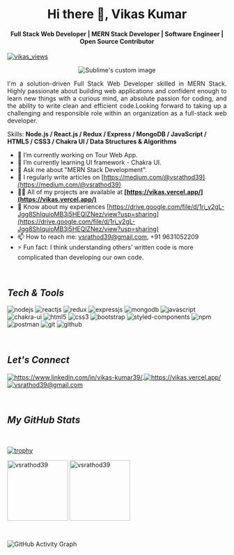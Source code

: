 <!-- --------------------------------- Heading: Name ---------------------------------- -->
<h1 align="center">Hi there 👋, Vikas Kumar</h1>
<h4 align="center">Full Stack Web Developer | MERN Stack Developer | Software Engineer | Open Source Contributor</h4>
<p align="left">
    <a href="https://github.com/vsrathod39">
        <img src="https://komarev.com/ghpvc/?username=vsrathod39&label=Profile%20views&color=0e75b6&style=flat" alt="vikas_views" />
    </a>
</p>

<!-- --------------------------------- Banner Image ---------------------------------- -->
<p align="center">
  <img src="https://www.shadevelopers.com/wp-content/uploads//2021/02/Web-development-banner.svg" alt="Sublime's custom image"/>
</p>

<!-- --------------------------------- About Section ---------------------------------- -->
<p align="justify">I'm a solution-driven Full Stack Web Developer skilled in MERN Stack. Highly passionate about building web applications and confident enough to learn new things with a curious mind, an absolute passion for coding, and the ability to write clean and efficient code.Looking forward to taking up a challenging and responsible role within an organization as a full-stack web developer.</p>

Skills: **Node.js / React.js / Redux / Express / MongoDB / JavaScript / HTML5 / CSS3 / Chakra UI / Data Structures & Algorithms**

- 🔭 I’m currently working on Tour Web App. 
- 🌱 I’m currently learning UI framework - Chakra UI. 
- 💬 Ask me about "MERN Stack Development". 
- 📝 I regularly write articles on [https://medium.com/@vsrathod39](https://medium.com/@vsrathod39)
- 👨‍💻 All of my projects are available at **[https://vikas.vercel.app/](https://vikas.vercel.app/)**
- 📄 Know about my experiences [https://drive.google.com/file/d/1ri_y2gL-Jgg8ShIquioMB3i5HEQlZNez/view?usp=sharing](https://drive.google.com/file/d/1ri_y2gL-Jgg8ShIquioMB3i5HEQlZNez/view?usp=sharing)
- 📫 How to reach me: vsrathod39@gmail.com, +91 9631052209
- ⚡ Fun fact: I think understanding others' written code is more complicated than developing our own code.

<br>

<!-- --------------------------------- Tech Stack Section ---------------------------------- -->

<h2><i>Tech & Tools</i></h2>

<p>
    <img src="https://img.shields.io/badge/Node.js-339933?style=for-the-badge&logo=nodedotjs&logoColor=white" alt="nodejs" />
    <img src="https://img.shields.io/badge/React-20232A?style=for-the-badge&logo=react&logoColor=61DAFB" alt="reactjs" />
    <img src="https://img.shields.io/badge/Redux-593D88?style=for-the-badge&logo=redux&logoColor=white" alt="redux" />
    <img src="https://img.shields.io/badge/Express.js-000000?style=for-the-badge&logo=express&logoColor=white" alt="expressjs" />
    <img src="https://img.shields.io/badge/MongoDB-4EA94B?style=for-the-badge&logo=mongodb&logoColor=white" alt="mongodb" />
    <img src="https://img.shields.io/badge/JavaScript-323330?style=for-the-badge&logo=javascript&logoColor=F7DF1E" alt="javascript" />
    <img src="https://img.shields.io/badge/Chakra%20UI-3bc7bd?style=for-the-badge&logo=chakraui&logoColor=white" alt="chakra-ui" />
    <img src="https://img.shields.io/badge/HTML5-E34F26?style=for-the-badge&logo=html5&logoColor=white" alt="html5" />
    <img src="https://img.shields.io/badge/CSS3-1572B6?style=for-the-badge&logo=css3&logoColor=white" alt="css3" />
    <img src="https://img.shields.io/badge/Bootstrap-563D7C?style=for-the-badge&logo=bootstrap&logoColor=white" alt="bootstrap" />
    <img src="https://img.shields.io/badge/styled--components-DB7093?style=for-the-badge&logo=styled-components&logoColor=white" alt="styled-components" />
<!--     <img src="https://img.shields.io/badge/Tailwind_CSS-38B2AC?style=for-the-badge&logo=tailwind-css&logoColor=white" alt="tailwind" /> -->
    <img src="https://img.shields.io/badge/npm-CB3837?style=for-the-badge&logo=npm&logoColor=white" alt="npm" />
    <img src="https://img.shields.io/badge/Postman-FF6C37?style=for-the-badge&logo=Postman&logoColor=white" alt="postman" />
    <img src="https://img.shields.io/badge/Git-f44d27?style=for-the-badge&logo=git&logoColor=white" alt="git" />
    <img src="https://img.shields.io/badge/GitHub-100000?style=for-the-badge&logo=github&logoColor=white" alt="github" />
<!--     <img src="https://img.shields.io/badge/Material%20UI-007FFF?style=for-the-badge&logo=mui&logoColor=white" alt="material-ui" /> -->
</p>
<br>

<h2><i>Let's Connect</i></h2>

<p align="left">
    <a href="https://www.linkedin.com/in/vikas-kumar39/">
        <img align="center" src="https://img.shields.io/badge/LinkedIn-0077B5?style=for-the-badge&logo=linkedin&logoColor=white" alt="https://www.linkedin.com/in/vikas-kumar39/" />
    </a>
    <a href="https://vikas.vercel.app/">
        <img align="center" src="https://img.shields.io/badge/Portfolio-18A303?style=for-the-badge&logo=ionic&logoColor=white" alt="https://vikas.vercel.app/" />
    </a>
    <a title="vsrathod39@gmail.com" href="mailto:vsrathod39@gmail.com">
        <img align="center" src="https://img.shields.io/badge/Gmail-D14836?style=for-the-badge&logo=gmail&logoColor=white" alt="vsrathod39@gmail.com" />
    </a>
</p>
<br>

<!----------------------------------- GitHub Stats Section ------------------------------------>

<h2><i>My GitHub Stats</i></h2>
<br>

[![trophy](https://github-profile-trophy.vercel.app/?username=vsrathod39)](https://github.com/ryo-ma/github-profile-trophy)
<br>

<p>
    <img align="center" src="https://github-readme-stats.vercel.app/api?username=vsrathod39&show_icons=true&include_all_commits=true&count_private=true&hide=issues,contribs&border_radius=0&locale=en&theme=light" alt="vsrathod39" height="139" />
    <img align="center" src="https://github-readme-stats.vercel.app/api/top-langs/?username=vsrathod39&layout=compact&exclude_repo=Lybrate-Website-Clone-Version-2.0,Lybrate-Website-Clone,Adidas-Clone&hide=Shell&border_radius=0&theme=light" alt="vsrathod39" height="139" />
</p>
<br>

![GitHub Activity Graph](https://activity-graph.herokuapp.com/graph?username=vsrathod39) 
</p>
